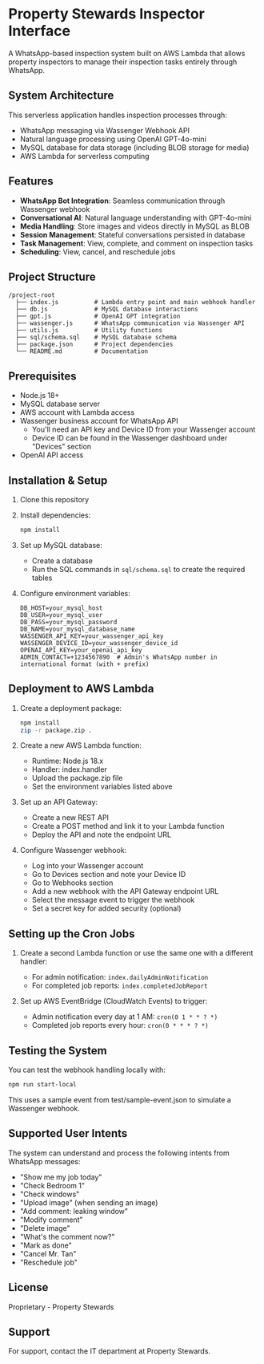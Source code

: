 # Property Stewards Inspector Interface

A WhatsApp-based inspection system built on AWS Lambda that allows property inspectors to manage their inspection tasks entirely through WhatsApp.

## System Architecture

This serverless application handles inspection processes through:
- WhatsApp messaging via Wassenger Webhook API
- Natural language processing using OpenAI GPT-4o-mini
- MySQL database for data storage (including BLOB storage for media)
- AWS Lambda for serverless computing

## Features

- **WhatsApp Bot Integration**: Seamless communication through Wassenger webhook
- **Conversational AI**: Natural language understanding with GPT-4o-mini
- **Media Handling**: Store images and videos directly in MySQL as BLOB
- **Session Management**: Stateful conversations persisted in database
- **Task Management**: View, complete, and comment on inspection tasks
- **Scheduling**: View, cancel, and reschedule jobs

## Project Structure

```
/project-root
  ├── index.js          # Lambda entry point and main webhook handler
  ├── db.js             # MySQL database interactions
  ├── gpt.js            # OpenAI GPT integration
  ├── wassenger.js      # WhatsApp communication via Wassenger API
  ├── utils.js          # Utility functions
  ├── sql/schema.sql    # MySQL database schema
  ├── package.json      # Project dependencies
  └── README.md         # Documentation
```

## Prerequisites

- Node.js 18+
- MySQL database server
- AWS account with Lambda access
- Wassenger business account for WhatsApp API
  - You'll need an API key and Device ID from your Wassenger account
  - Device ID can be found in the Wassenger dashboard under "Devices" section
- OpenAI API access

## Installation & Setup

1. Clone this repository
2. Install dependencies:
   ```bash
   npm install
   ```

3. Set up MySQL database:
   - Create a database
   - Run the SQL commands in `sql/schema.sql` to create the required tables

4. Configure environment variables:
   ```
   DB_HOST=your_mysql_host
   DB_USER=your_mysql_user
   DB_PASS=your_mysql_password
   DB_NAME=your_mysql_database_name
   WASSENGER_API_KEY=your_wassenger_api_key
   WASSENGER_DEVICE_ID=your_wassenger_device_id
   OPENAI_API_KEY=your_openai_api_key
   ADMIN_CONTACT=+1234567890  # Admin's WhatsApp number in international format (with + prefix)
   ```

## Deployment to AWS Lambda

1. Create a deployment package:
   ```bash
   npm install
   zip -r package.zip .
   ```

2. Create a new AWS Lambda function:
   - Runtime: Node.js 18.x
   - Handler: index.handler
   - Upload the package.zip file
   - Set the environment variables listed above

3. Set up an API Gateway:
   - Create a new REST API
   - Create a POST method and link it to your Lambda function
   - Deploy the API and note the endpoint URL

4. Configure Wassenger webhook:
   - Log into your Wassenger account
   - Go to Devices section and note your Device ID
   - Go to Webhooks section
   - Add a new webhook with the API Gateway endpoint URL
   - Select the message event to trigger the webhook
   - Set a secret key for added security (optional)

## Setting up the Cron Jobs

1. Create a second Lambda function or use the same one with a different handler:
   - For admin notification: `index.dailyAdminNotification`
   - For completed job reports: `index.completedJobReport`

2. Set up AWS EventBridge (CloudWatch Events) to trigger:
   - Admin notification every day at 1 AM: `cron(0 1 * * ? *)`
   - Completed job reports every hour: `cron(0 * * * ? *)`

## Testing the System

You can test the webhook handling locally with:

```bash
npm run start-local
```

This uses a sample event from test/sample-event.json to simulate a Wassenger webhook.

## Supported User Intents

The system can understand and process the following intents from WhatsApp messages:

- "Show me my job today"
- "Check Bedroom 1"
- "Check windows"
- "Upload image" (when sending an image)
- "Add comment: leaking window"
- "Modify comment"
- "Delete image"
- "What's the comment now?"
- "Mark as done"
- "Cancel Mr. Tan"
- "Reschedule job"

## License

Proprietary - Property Stewards

## Support

For support, contact the IT department at Property Stewards.
